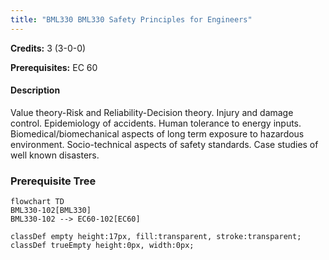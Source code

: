 ```yaml
---
title: "BML330 BML330 Safety Principles for Engineers"
---
```

**Credits:** 3 (3-0-0)

**Prerequisites:** EC 60

#### Description
Value theory-Risk and Reliability-Decision theory. Injury and damage control. Epidemiology of accidents. Human tolerance to energy inputs. Biomedical/biomechanical aspects of long term exposure to hazardous environment. Socio-technical aspects of safety standards. Case studies of well known disasters.

### Prerequisite Tree

```mermaid
flowchart TD
BML330-102[BML330]
BML330-102 --> EC60-102[EC60]

classDef empty height:17px, fill:transparent, stroke:transparent;
classDef trueEmpty height:0px, width:0px;
```